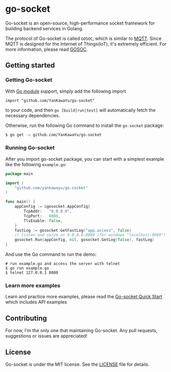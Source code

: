 # go-socket
Go-socket is an open-source, high-performance socket framework for building backend services in Golang.

The protocol of Go-socket is called `GOSOC`, which is similar to [MQTT](https://mqtt.org/). Since MQTT is designed for the Internet of Things(loT), it's extremely efficient. For more information, please read [GOSOC](docs/gosoc.md).
## Getting started

### Getting Go-socket

With [Go module](https://github.com/golang/go/wiki/Modules) support, simply add the following import

```
import "github.com/YanKawaYu/go-socket"
```

to your code, and then `go [build|run|test]` will automatically fetch the necessary dependencies.

Otherwise, run the following Go command to install the `go-socket` package:

```sh
$ go get -u github.com/YanKawaYu/go-socket
```

### Running Go-socket

After you import go-socket package, you can start with a simplest example like the following `example.go`:

```go
package main

import (
	"github.com/yankawayu/go-socket"
)

func main() {
	appConfig := &gosocket.AppConfig{
		TcpAddr:   "0.0.0.0",
		TcpPort:   8080,
		TlsEnable: false,
	}
	fastLog := gosocket.GetFastLog("app.access", false)
	// listen and serve on 0.0.0.0:8080 (for windows "localhost:8080")
	gosocket.Run(appConfig, nil, gosocket.GetLog(false), fastLog)
}
```
And use the Go command to run the demo:

```
# run example.go and access the server with telnet
$ go run example.go
$ telnet 127.0.0.1 8080
```

### Learn more examples

Learn and practice more examples, please read the [Go-socket Quick Start](docs/doc.md) which includes API examples

## Contributing

For now, I'm the only one that maintaining Go-socket. Any pull requests, suggestions or issues are appreciated!

## License

Go-socket is under the MIT license. See the [LICENSE](/LICENSE) file for details.